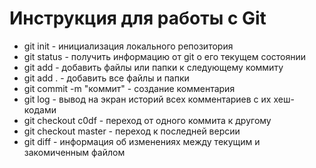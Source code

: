 # Инструкция для работы с Git

- git init - инициализация локального репозитория
- git status - получить информацию от git о его текущем состоянии
- git add - добавить файлы или папки к следующему коммиту
- git add . - добавить все файлы и папки
- git commit -m "коммит" - создание комментария
- git log - вывод на экран историй всех комментариев с их хеш-кодами
- git checkout c0df - переход от одного коммита к другому
- git checkout master - переход к последней версии
- git diff - информация об изменениях между текущим и закомиченным файлом
